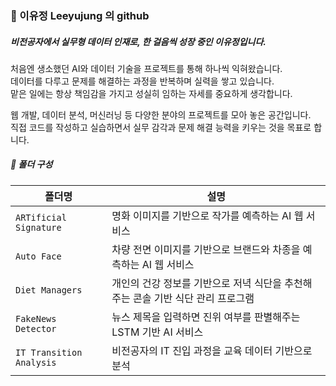 ### 🐙 이유정 Leeyujung 의 github

##### *비전공자에서 실무형 데이터 인재로, 한 걸음씩 성장 중인 이유정입니다.*  
처음엔 생소했던 AI와 데이터 기술을 프로젝트를 통해 하나씩 익혀왔습니다.  
데이터를 다루고 문제를 해결하는 과정을 반복하며 실력을 쌓고 있습니다.  
맡은 일에는 항상 책임감을 가지고 성실히 임하는 자세를 중요하게 생각합니다.  

웹 개발, 데이터 분석, 머신러닝 등 다양한 분야의 프로젝트를 모아 놓은 공간입니다.  
직접 코드를 작성하고 실습하면서 실무 감각과 문제 해결 능력을 키우는 것을 목표로 합니다.  
  
  
##### 📁 폴더 구성
| 폴더명                 | 설명                                               |
|------------------------|----------------------------------------------------|
| `ARTificial Signature` | 명화 이미지를 기반으로 작가를 예측하는 AI 웹 서비스    |
| `Auto Face` | 차량 전면 이미지를 기반으로 브랜드와 차종을 예측하는 AI 웹 서비스   |
| `Diet Managers` | 개인의 건강 정보를 기반으로 저녁 식단을 추천해주는 콘솔 기반 식단 관리 프로그램   |
| `FakeNews Detector` | 뉴스 제목을 입력하면 진위 여부를 판별해주는 LSTM 기반 AI 서비스   |
| `IT Transition Analysis` | 비전공자의 IT 진입 과정을 교육 데이터 기반으로 분석   |
